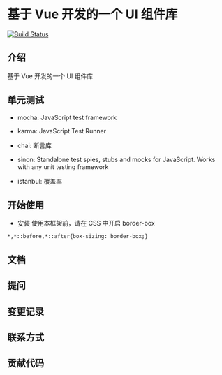 # 基于 Vue 开发的一个 UI 组件库

[![Build Status](https://travis-ci.org/FredaFei/gulu.svg?branch=master)](https://travis-ci.org/FredaFei/gulu)

## 介绍

基于 Vue 开发的一个 UI 组件库

## 单元测试

+ mocha: JavaScript test framework
+ karma: JavaScript Test Runner
+ chai: 断言库
+ sinon: Standalone test spies, stubs and mocks for JavaScript.  Works with any unit testing framework

+ istanbul: 覆盖率

## 开始使用

-   安装
    使用本框架前，请在 CSS 中开启 border-box

```
*,*::before,*::after{box-sizing: border-box;}
```

## 文档

## 提问

## 变更记录

## 联系方式

## 贡献代码
